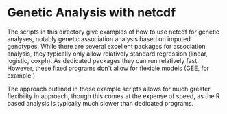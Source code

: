 Genetic Analysis with netcdf
======

The scripts in this directory give examples of how to use netcdf for genetic analyses, notably genetic association analysis based on imputed genotypes. While there are several excellent packages for association analysis, they typically only allow relatively standard regression (linear, logistic, coxph). As dedicated packages they can run relatively fast. However, these fixed programs don't allow for flexible models (GEE, for example.) 

The approach outlined in these example scripts allows for much greater flexibility in approach, though this comes at the expense of speed, as the R based analysis is typically much slower than dedicated programs.